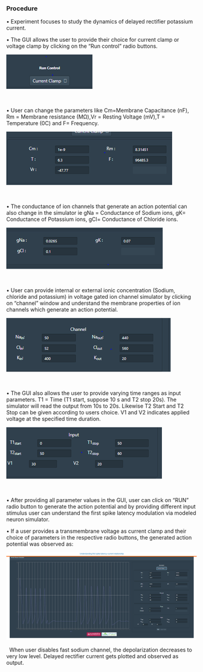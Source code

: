 ### Procedure

•	Experiment focuses to study the dynamics of delayed rectifier potassium current.

•	The GUI allows the user to provide their choice for  current clamp or voltage clamp by clicking on the “Run control” radio buttons. 


<img src="images/dr1.png" title="" />

 &nbsp;




•	User can change the parameters like Cm=Membrane Capacitance (nF), Rm  = Membrane resistance (MΩ),Vr  = Resting Voltage (mV),T = Temperature (0C) and F= Frequency. 

<img src="images/dr2.png" title="" />

 &nbsp;


•	The conductance of ion channels that generate an action potential can also change in the simulator ie gNa = Conductance of Sodium ions, gK= Conductance of Potassium ions, gCl= Conductance of Chloride ions.


<img src="images/dr3.png" title="" />

 &nbsp;


•	User can provide internal or external ionic concentration (Sodium, chloride and potassium) in voltage gated ion channel simulator by clicking on “channel” window and understand the membrane properties of ion channels which generate an action potential.

<img src="images/dr4.png" title="" />

 &nbsp;


•	The GUI also allows the user to provide varying time ranges as input parameters. T1 = Time (T1 start, suppose 10 s and T2 stop 20s). The simulator will read the output from 10s to 20s. Likewise T2 Start and T2 Stop can be given according to users choice. V1 and V2 indicates applied voltage at the specified time duration. 




<img src="images/dr5.png" title="" />

 &nbsp;




•	After providing all parameter values in the GUI, user can click on “RUN” radio button to generate the action potential and by providing different input stimulus user can understand the first spike latency modulation via modeled neuron simulator.


•	If a user provides a transmembrane voltage as current clamp and their choice of parameters in the respective radio buttons, the generated action potential was observed as:


<img src="images/dr6.png" title="" />

 &nbsp;
When user disables fast sodium channel, the depolarization decreases to very low level. Delayed rectifier current gets plotted and observed as output.


